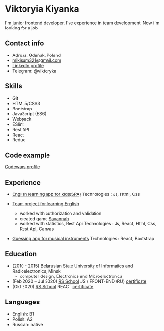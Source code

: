 # Viktoryia Kiyanka 
I'm junior frontend developer. I've experience in team development.
Now i'm looking for a job
## Contact info
- Adress: Gdańsk, Poland
- [mikisum321@gmail.com](mailto:mikisum321@gmail.com)
- [LinkedIn profile](https://www.linkedin.com/feed/) 
- Telegram: @viktoryka

## Skills
* Git
* HTML5/CSS3
* Bootstrap
* JavaScript (ES6)
* Webpack
* ESlint
* Rest API
* React
* Redux

## Code example
[Codewars profile](https://www.codewars.com/users/Viktoryka)

## Experience
- [English learning app for kids(SPA)](https://mikisum-english-for-kids.netlify.app/)
Technologies : Js, Html, Css

- [Team project for learning English](https://rslang-team17-anglehart.netlify.app/index.html)
  * worked with authorization and validation
  * created game [Savannah](https://rslang-team17-anglehart.netlify.app/savannah/src/index.html)
  * worked with statistics, Rest Api
Technologies : Js, React, Html, Css, Rest Api, Canvas

- [Guessing app for musical instruments](https://mikisum-instrument-sound.netlify.app)
Technologies : React, Bootstrap



## Education
* (2010 - 2015) Belarusian State University of Informatics and Radioelectronics, Minsk
  * computer design, Electronics and Microelectronics
* (Feb 2020 – Jul 2020) [RS School](https://rs.school/) JS / FRONT-END (RU) [certificate](https://app.rs.school/certificate/8cgskqaz)
* (Okt 2020) [RS School](https://rs.school/) REACT [certificate](https://app.rs.school/certificate/ec7s506w)


## Languages
- English: B1
- Polish: A2
- Russian: native
